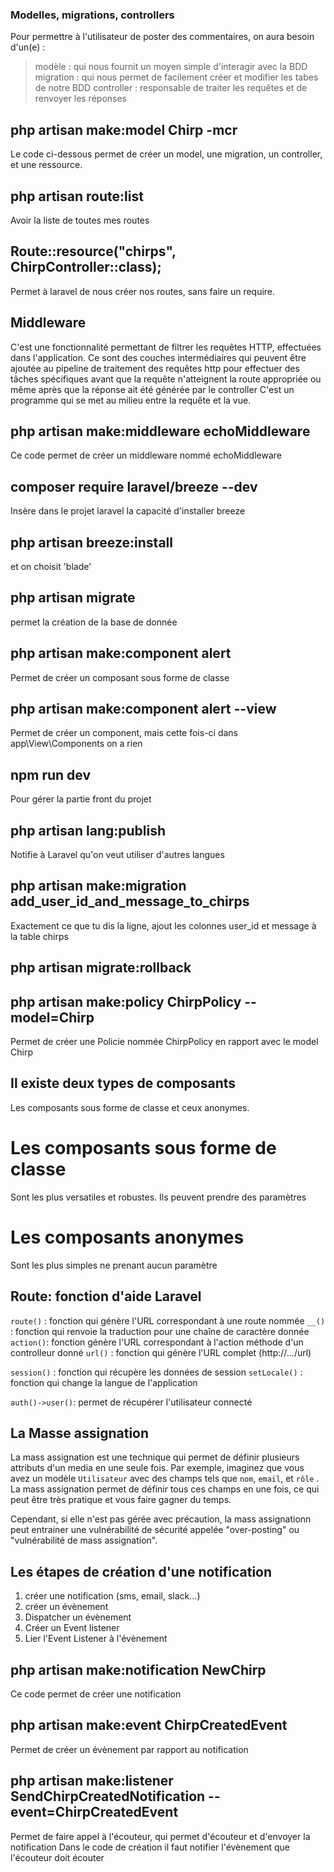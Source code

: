 ### Modelles, migrations, controllers

Pour permettre à l'utilisateur de poster des commentaires, on aura besoin d'un(e) :

>modèle : qui nous fournit un moyen simple d'interagir avec la BDD
>migration : qui nous permet de facilement créer et modifier les tabes de notre BDD
>controller : responsable de traiter les requêtes et de renvoyer les réponses


##  php artisan make:model Chirp -mcr
Le code ci-dessous permet de créer un model, une migration, un controller, et une ressource.

## php artisan route:list
Avoir la liste de toutes mes routes

## Route::resource("chirps", ChirpController::class);
Permet à laravel de nous créer nos routes, sans faire un require.

## Middleware
C'est une fonctionnalité permettant de filtrer les requêtes HTTP, effectuées dans l'application. 
Ce sont des couches intermédiaires qui peuvent être ajoutée au pipeline de traitement des requêtes 
http pour effectuer des tâches spécifiques avant que la requête n'atteignent la route appropriée
ou même après que la réponse ait été générée par le controller
C'est un programme qui se met au milieu entre la requête et la vue. 

## php artisan make:middleware echoMiddleware
Ce code permet de créer un middleware nommé echoMiddleware

## composer require laravel/breeze --dev
Insère dans le projet laravel la capacité d'installer breeze

## php artisan breeze:install
et on choisit 'blade'

## php artisan migrate
permet la création de la base de donnée

## php artisan make:component alert 
Permet de créer un composant sous forme de classe

## php artisan make:component alert --view
Permet de créer un component, mais cette fois-ci dans app\View\Components on a rien

## npm run dev
Pour gérer la partie front du projet

## php artisan lang:publish
Notifie à Laravel qu'on veut utiliser d'autres langues

## php artisan make:migration add_user_id_and_message_to_chirps
Exactement ce que tu dis la ligne, ajout les colonnes user_id et message à la table chirps

## php artisan migrate:rollback

## php artisan make:policy ChirpPolicy --model=Chirp

Permet de créer une Policie nommée ChirpPolicy en rapport  avec le model Chirp

## Il existe deux types de composants
Les composants sous forme de classe et ceux anonymes.
 # Les composants sous forme de classe 
 Sont les plus versatiles et robustes. Ils peuvent prendre des paramètres
 # Les composants anonymes 
 Sont les plus simples ne prenant aucun paramètre

 ## Route: fonction d'aide Laravel
 `route()` : fonction qui génère l'URL correspondant à une route nommée
 `__()` : fonction qui renvoie la traduction pour une chaîne de caractère donnée
 `action()`: fonction génère l'URL correspondant à l'action méthode d'un controlleur donné
 `url()` : fonction qui génère l'URL complet (http://.../url)

 `session()` : fonction qui récupère les données de session 
 `setLocale()` : fonction qui change la langue de l'application

 `auth()->user()`: permet de récupérer l'utilisateur connecté

 ## La Masse assignation
 La mass assignation est une technique qui permet de définir plusieurs attributs d'un media en une seule fois. 
 Par exemple, imaginez que vous avez un modèle  `Utilisateur` avec des champs tels que `nom`, `email`, et `rôle` . 
 La mass assignation permet de définir tous ces champs en une fois, ce qui peut être très pratique et vous faire 
 gagner du temps.

 Cependant, si elle n'est pas gérée avec précaution, la mass assignationn peut entrainer  une vulnérabilité de 
 sécurité appelée "over-posting" ou "vulnérabilité de mass assignation".


## Les étapes de création d'une notification
1. créer une notification (sms, email, slack...)
2. créer un évènement
3. Dispatcher un évènement
4. Créer un Event listener
5. Lier l'Event Listener à l'évènement

## php artisan make:notification NewChirp 
Ce code permet de créer une notification

## php artisan make:event ChirpCreatedEvent
Permet de créer un évènement par rapport au notification

## php artisan make:listener SendChirpCreatedNotification --event=ChirpCreatedEvent
Permet de faire appel à l'écouteur, qui permet d'écouteur et d'envoyer la notification
Dans le code de création il faut notifier l'évènement que l'écouteur doit écouter
